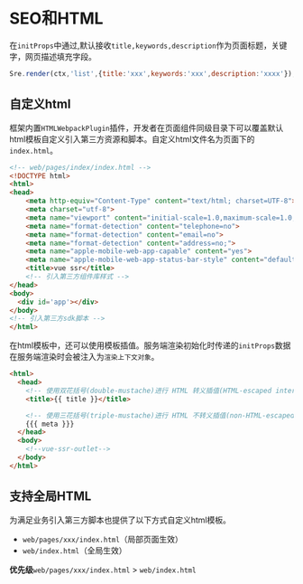 # SEO和HTML

在`initProps`中通过,默认接收`title,keywords,description`作为页面标题，关键字，网页描述填充字段。

```js
Sre.render(ctx,'list',{title:'xxx',keywords:'xxx',description:'xxxx'});
```

## 自定义html

框架内置`HTMLWebpackPlugin`插件，开发者在页面组件同级目录下可以覆盖默认html模板自定义引入第三方资源和脚本。自定义html文件名为页面下的`index.html`。

```html
<!-- web/pages/index/index.html -->
<!DOCTYPE html>
<html>
<head>
    <meta http-equiv="Content-Type" content="text/html; charset=UTF-8">
    <meta charset="utf-8">
    <meta name="viewport" content="initial-scale=1.0,maximum-scale=1.0,minimum-scale=1.0,user-scalable=0,width=device-width">
    <meta name="format-detection" content="telephone=no">
    <meta name="format-detection" content="email=no">
    <meta name="format-detection" content="address=no;">
    <meta name="apple-mobile-web-app-capable" content="yes">
    <meta name="apple-mobile-web-app-status-bar-style" content="default">
    <title>vue ssr</title>
    <!-- 引入第三方组件库样式 -->
</head>
<body>
  <div id='app'></div>
</body>
<!-- 引入第三方sdk脚本 -->
</html>
```

在html模板中，还可以使用模板插值。服务端渲染初始化时传递的`initProps`数据在服务端渲染时会被注入为`渲染上下文对象`。

```html
<html>
  <head>
    <!-- 使用双花括号(double-mustache)进行 HTML 转义插值(HTML-escaped interpolation) -->
    <title>{{ title }}</title>

    <!-- 使用三花括号(triple-mustache)进行 HTML 不转义插值(non-HTML-escaped interpolation) -->
    {{{ meta }}}
  </head>
  <body>
    <!--vue-ssr-outlet-->
  </body>
</html>
```

## 支持全局HTML

为满足业务引入第三方脚本也提供了以下方式自定义html模板。

- `web/pages/xxx/index.html`（局部页面生效）
- `web/index.html`（全局生效）

**优先级**`web/pages/xxx/index.html` > `web/index.html`
